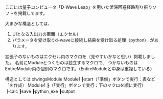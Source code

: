 ここには量子コンピュータ「D-Wave Leap」を用いた渋滞回避経路割り振りソフトを掲載してます。

大まかな構造としては、
  1. UIとなる入出力の画面（エクセル）
  2. パラメータを受け取りd-waveに接続し結果を受け取る処理（python）
があります。

拡張子のないものはエクセル内のマクロを（見やすいかなと思い）掲載しました。
名前にModuleとつくものは独立するマクロで、
つかないものはEntireModule内の個別のマクロです。（EntireModuleと中身は重複している）

構造としては
xlwingsModule
Module1
┠start（「準備」ボタンで実行：表など「を作成）
Module4
┠（「実行」ボタンで実行：下のマクロを順に実行）
┠calc
┠save
┠python_exe
┠output
